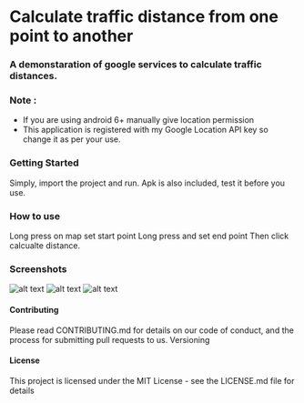 # Calculate traffic distance from one point to another

### A demonstaration of google services to calculate traffic distances.

### Note : 
* If you are using android 6+ manually give location permission 
* This application is registered with my Google Location API key so change it as per your use. 

### Getting Started
Simply, import the project and run. Apk is also included, test it before you use.

### How to use 
Long press on map set start point
Long press and set end point 
Then click calcualte distance.


### Screenshots
![alt text](https://raw.githubusercontent.com/vikrantshroti/calculate-traffic-distance-android/master/device-2018-05-05-135053.png)
![alt text](https://raw.githubusercontent.com/vikrantshroti/calculate-traffic-distance-android/master/device-2018-05-05-135109.png)
![alt text](https://raw.githubusercontent.com/vikrantshroti/calculate-traffic-distance-android/master/device-2018-05-05-135126.png)


#### Contributing
Please read CONTRIBUTING.md for details on our code of conduct, and the process for submitting pull requests to us.
Versioning


#### License
This project is licensed under the MIT License - see the LICENSE.md file for details
